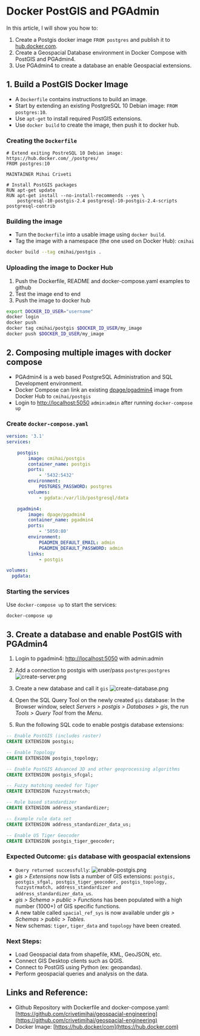 # Docker PostGIS and PGAdmin

In this article, I will show you how to:

1. Create a Postgis docker image `FROM postgres` and publish it to [hub.docker.com](https://hub.docker.com/).
2. Create a Geospacial Database environment in Docker Compose with PostGIS and PGAdmin4.
3. Use PGAdmin4 to create a database an enable Geospacial extensions.


## 1. Build a PostGIS Docker Image

- A `Dockerfile` contains instructions to build an image.
- Start by extending an existing PostgreSQL 10 Debian image: `FROM postgres:10`.
- Use `apt-get` to install required PostGIS extensions.
- Use `docker build` to create the image, then push it to docker hub.

### Creating the `Dockerfile`

```docker
# Extend exiting PostreSQL 10 Debian image: https://hub.docker.com/_/postgres/
FROM postgres:10

MAINTAINER Mihai Criveti

# Install PostGIS packages
RUN apt-get update
RUN apt-get install --no-install-recommends --yes \
    postgresql-10-postgis-2.4 postgresql-10-postgis-2.4-scripts postgresql-contrib
```

### Building the image

- Turn the `Dockerfile` into a usable image using `docker build`.
- Tag the image with a namespace (the one used on Docker Hub): `cmihai`

```bash
docker build --tag cmihai/postgis .
```

### Uploading the image to Docker Hub

1. Push the Dockerfile, README and docker-compose.yaml examples to github
2. Test the image end to end
3. Push the image to docker hub

```bash
export DOCKER_ID_USER="username"
docker login
docker push
docker tag cmihai/postgis $DOCKER_ID_USER/my_image
docker push $DOCKER_ID_USER/my_image
```


## 2. Composing multiple images with docker compose

- PGAdmin4 is a web based PostgreSQL Administration and SQL Development environment.
- Docker Compose can link an existing [dpage/pgadmin4](https://hub.docker.com/r/dpage/pgadmin4/) image from Docker Hub to `cmihai/postgis`
- Login to [http://localhost:5050](http://localhost:5050) `admin`:`admin` after running `docker-compose up`


### Create `docker-compose.yaml`

```yaml
version: '3.1'
services:

    postgis:
        image: cmihai/postgis
        container_name: postgis
        ports:
            - '5432:5432'
        environment:
            POSTGRES_PASSWORD: postgres
        volumes:
            - pgdata:/var/lib/postgresql/data

    pgadmin4:
        image: dpage/pgadmin4
        container_name: pgadmin4
        ports:
            - '5050:80'
        environment:
            PGADMIN_DEFAULT_EMAIL: admin
            PGADMIN_DEFAULT_PASSWORD: admin
        links:
            - postgis

volumes:
  pgdata:

```


### Starting the services

Use `docker-compose up` to start the services:

```
docker-compose up
```

## 3. Create a database and enable PostGIS with PGAdmin4

1. Login to pgadmin4: [http://localhost:5050](http://localhost:5005) with admin:admin

2. Add a connection to postgis with user/pass `postgres`:`postgres` ![create-server.png](create-server.png)

3. Create a new database and call it `gis` ![create-database.png](create-database.png)

4. Open the SQL Query Tool on the newly created `gis` database: 
In the Browser window, select *Servers > postgis > Databases > gis*, the run *Tools > Query Tool* from the *Menu*.

5. Run the following SQL code to enable postgis database extensions:

```sql
-- Enable PostGIS (includes raster)
CREATE EXTENSION postgis;

-- Enable Topology
CREATE EXTENSION postgis_topology;

-- Enable PostGIS Advanced 3D and other geoprocessing algorithms
CREATE EXTENSION postgis_sfcgal;

-- Fuzzy matching needed for Tiger
CREATE EXTENSION fuzzystrmatch;

-- Rule based standardizer
CREATE EXTENSION address_standardizer;

-- Example rule data set
CREATE EXTENSION address_standardizer_data_us;

-- Enable US Tiger Geocoder
CREATE EXTENSION postgis_tiger_geocoder;
```

### Expected Outcome: `gis` database with geospacial extensions
- `Query returned successfully`:
![enable-postgis.png](enable-postgis.png)
- *gis > Extensions* now lists a number of GIS extensions: `postgis, postgis_sfgal, postgis_tiger_geocoder, postgis_topology, fuzzystrmatch, address_standardizer and address_standardizer_data_us`.
- *gis > Schema > public > Functions* has been populated with a high number (1000+) of GIS specific functions.
- A new table called `spacial_ref_sys` is now available under *gis > Schemas > public > Tables*.
- New schemas: `tiger`, `tiger_data` and `topology` have been created.

### Next Steps:
- Load Geospacial data from shapefile, KML, GeoJSON, etc.
- Connect GIS Desktop clients such as QGIS.
- Connect to PostGIS using Python (ex: geopandas).
- Perform geospacial queries and analysis on the data.

## Links and Reference:
- Github Repository with Dockerfile and docker-compose.yaml: [https://github.com/crivetimihai/geospacial-engineering](https://github.com/crivetimihai/geospacial-engineering)
- Docker Image: [https://hub.docker/com](https://hub.docker.com)
